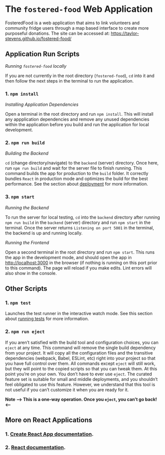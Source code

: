 # The `fostered-food` Web Application

FosteredFood is a web application that aims to link
volunteers and community fridge users through a map 
based interface to create more purposeful donations.
The site can be accessed at: https://taylor-stevens.github.io/fostered-food/

## Application Run Scripts
*Running `fostered-food` locally*

If you are not currently in the root directory (`fostered-food`),
`cd` into it and then follow the next steps in the terminal 
to run the application.

### 1. `npm install`
*Installing Application Dependencies*

Open a terminal in the root directory and run `npm install`. This will install any appplication dependencies and 
remove any unused dependencies within the application before you build and run the application for local development. 

### 2. `npm run build`
*Building the Backend*

`cd` (change directory/navigate) to the `backend` (server) directory. 
Once here, run `npm run build` and wait for the server 
file to finish running. This command builds the app for production to the `build` folder.
It correctly bundles `React` in production mode and optimizes the 
build for the best performance. See the section about [deployment](https://facebook.github.io/create-react-app/docs/deployment) for more information.

### 3. `npm start`
*Running the Backend*

To run the server for local testing, `cd` into the `backend` 
directory after running `npm run build` in the `backend` 
(server) directory and run `npm start` in the terminal.
Once the server returns `Listening on port 5001` in the terminal,
the backend is up and running locally.

*Running the Frontend*

Open a second terminal in the root directory and run `npm start`.
This runs the app in the development mode, and should open the app
in [http://localhost:3000](http://localhost:3000) in the browser 
(if nothing is running on this port prior to this command). 
The page will reload if you make edits. Lint errors will also 
show in the console.

## Other Scripts
### 1. `npm test`

Launches the test runner in the interactive watch mode. 
See this section about [running tests](https://facebook.github.io/create-react-app/docs/running-tests) for more information.

### 2. `npm run eject`

If you aren’t satisfied with the build tool and configuration choices,
you can `eject` at any time. This command will remove the single
build dependency from your project. It will copy all the configuration
files and the transitive dependencies (webpack, Babel, ESLint, etc)
right into your project so that you have full control over them. 
All commands except `eject` will still work, but they will point to
the copied scripts so that you can tweak them. At this point you’re 
on your own. You don’t have to ever use `eject`. The curated feature 
set is suitable for small and middle deployments, and you shouldn’t 
feel obligated to use this feature. However, we understand that this
tool is not useful if you can’t customize it when you are ready for it.

**Note --> This is a one-way operation. Once you `eject`, you can’t go back! <--**

## More on React Applications

### 1. [Create React App documentation](https://facebook.github.io/create-react-app/docs/getting-started).
### 2. [React documentation](https://reactjs.org/).
